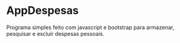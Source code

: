 # AppDespesas
Programa simples feito com javascript e bootstrap para armazenar, pesquisar e excluir despesas pessoais.
